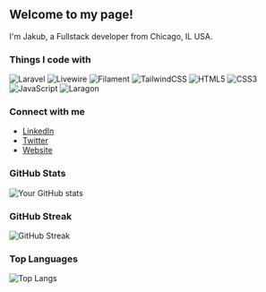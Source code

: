 ## Welcome to my page!

I'm Jakub, a Fullstack developer from Chicago, IL USA.

### Things I code with
![Laravel](https://img.shields.io/badge/-Laravel-FF2D20?style=flat-square&logo=laravel&logoColor=white)
![Livewire](https://img.shields.io/badge/-Livewire-4E56A6?style=flat-square&logo=livewire&logoColor=white)
![Filament](https://img.shields.io/badge/-Filament-4E56A6?style=flat-square&logo=filament&logoColor=white)
![TailwindCSS](https://img.shields.io/badge/-TailwindCSS-38B2AC?style=flat-square&logo=tailwind-css&logoColor=white)
![HTML5](https://img.shields.io/badge/-HTML5-E34F26?style=flat-square&logo=html5&logoColor=white)
![CSS3](https://img.shields.io/badge/-CSS3-1572B6?style=flat-square&logo=css3&logoColor=white)
![JavaScript](https://img.shields.io/badge/-JavaScript-F7DF1E?style=flat-square&logo=javascript&logoColor=white)
![Laragon](https://img.shields.io/badge/-Laragon-0E83CD?style=flat-square&logo=laragon&logoColor=white)

### Connect with me
- [LinkedIn](https://linkedin.com/in/yourlinkedinhandle)
- [Twitter](https://twitter.com/jakub003)
- [Website](https://breezypixels.com)

<!-- You can add an automatically updated section using GitHub Actions or a GitHub README Stats generator -->

### GitHub Stats
![Your GitHub stats](https://github-readme-stats.vercel.app/api?username=yourusername&show_icons=true&theme=radical)

### GitHub Streak
![GitHub Streak](https://github-readme-streak-stats.herokuapp.com/?user=yourusername&theme=radical)

### Top Languages
![Top Langs](https://github-readme-stats.vercel.app/api/top-langs/?username=yourusername&layout=compact&theme=radical)
